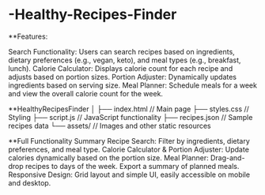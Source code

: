 # -Healthy-Recipes-Finder
**Features:

Search Functionality: Users can search recipes based on ingredients, dietary preferences (e.g., vegan, keto), and meal types (e.g., breakfast, lunch).
Calorie Calculator: Displays calorie count for each recipe and adjusts based on portion sizes.
Portion Adjuster: Dynamically updates ingredients based on serving size.
Meal Planner: Schedule meals for a week and view the overall calorie count for the week.

**HealthyRecipesFinder
│
├── index.html  // Main page
├── styles.css  // Styling
├── script.js   // JavaScript functionality
├── recipes.json // Sample recipes data
└── assets/     // Images and other static resources

**Full Functionality Summary
Recipe Search:
Filter by ingredients, dietary preferences, and meal type.
Calorie Calculator & Portion Adjuster:
Update calories dynamically based on the portion size.
Meal Planner:
Drag-and-drop recipes to days of the week.
Export a summary of planned meals.
Responsive Design:
Grid layout and simple UI, easily accessible on mobile and desktop.

